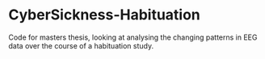 # CyberSickness-Habituation
Code for masters thesis, looking at analysing the changing patterns in EEG data over the course of a habituation study.
